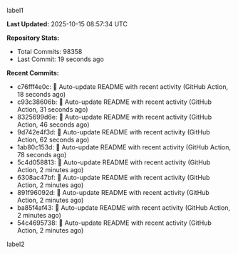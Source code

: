 
label1 
<!-- ACTIVITY_START -->
**Last Updated:** 2025-10-15 08:57:34 UTC

**Repository Stats:**
- Total Commits: 98358
- Last Commit: 19 seconds ago

**Recent Commits:**
- c76fff4e0c: 🤖 Auto-update README with recent activity (GitHub Action, 18 seconds ago)
- c93c38606b: 🤖 Auto-update README with recent activity (GitHub Action, 31 seconds ago)
- 8325699d6e: 🤖 Auto-update README with recent activity (GitHub Action, 46 seconds ago)
- 9d742e4f3d: 🤖 Auto-update README with recent activity (GitHub Action, 62 seconds ago)
- 1ab80c153d: 🤖 Auto-update README with recent activity (GitHub Action, 78 seconds ago)
- 5c4d058813: 🤖 Auto-update README with recent activity (GitHub Action, 2 minutes ago)
- 6308ac47bf: 🤖 Auto-update README with recent activity (GitHub Action, 2 minutes ago)
- 891f96092d: 🤖 Auto-update README with recent activity (GitHub Action, 2 minutes ago)
- ba85f4af43: 🤖 Auto-update README with recent activity (GitHub Action, 2 minutes ago)
- 54c4695738: 🤖 Auto-update README with recent activity (GitHub Action, 2 minutes ago)
<!-- ACTIVITY_END -->

label2
